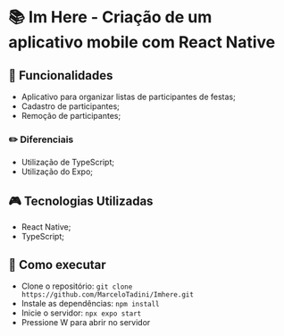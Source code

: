 # :books: Im Here - Criação de um aplicativo mobile com React Native


## :mag_right: Funcionalidades 
* Aplicativo para organizar listas de participantes de festas;
* Cadastro de participantes;
* Remoção de participantes;

### :pencil2: Diferenciais
* Utilização de TypeScript;
* Utilização do Expo;

##  :video_game: Tecnologias Utilizadas 
* React Native;
* TypeScript;

## :rocket: Como executar 
* Clone o repositório:
```` git clone https://github.com/MarceloTadini/Imhere.git ````
* Instale as dependências: ```` npm install ````
* Inicie o servidor: ```` npx expo start ````
* Pressione W para abrir no servidor

